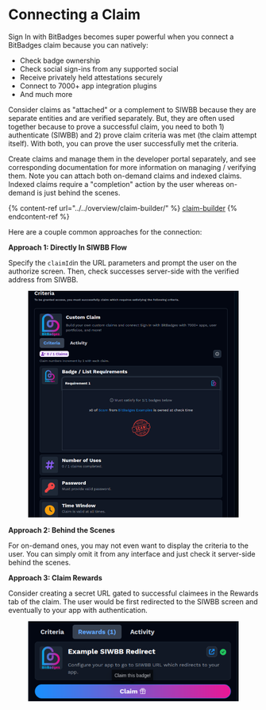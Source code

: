 # Connecting a Claim

Sign In with BitBadges becomes super powerful when you connect a BitBadges claim because you can natively:

* Check badge ownership
* Check social sign-ins from any supported social
* Receive privately held attestations securely
* Connect to 7000+ app integration plugins
* And much more

Consider claims as "attached" or a complement to SIWBB because they are separate entities and are verified separately. But, they are often used together because to prove a successful claim, you need to both 1) authenticate (SIWBB) and 2) prove claim criteria was met (the claim attempt itself). With both, you can prove the user successfully met the criteria.&#x20;

Create claims and manage them in the developer portal separately, and see corresponding  documentation for more information on managing / verifying them. Note you can attach both on-demand claims and indexed claims. Indexed claims require a "completion" action by the user whereas on-demand is just behind the scenes.

{% content-ref url="../../overview/claim-builder/" %}
[claim-builder](../../overview/claim-builder/)
{% endcontent-ref %}





Here are a couple common approaches for the connection:

**Approach 1: Directly In SIWBB Flow**

Specify the `claimId`in the URL parameters and prompt the user on the authorize screen. Then, check successes server-side with the verified address from SIWBB.

<figure><img src="../../.gitbook/assets/image (181).png" alt=""><figcaption></figcaption></figure>

**Approach 2: Behind the Scenes**

For on-demand ones, you may not even want to display the criteria to the user. You can simply omit it from any interface and just check it server-side behind the scenes.

**Approach 3: Claim Rewards**

Consider creating a secret URL gated to successful claimees in the Rewards tab of the claim. The user would be first redirected to the SIWBB screen and eventually to your app with authentication.

<figure><img src="../../.gitbook/assets/image (183).png" alt=""><figcaption></figcaption></figure>
